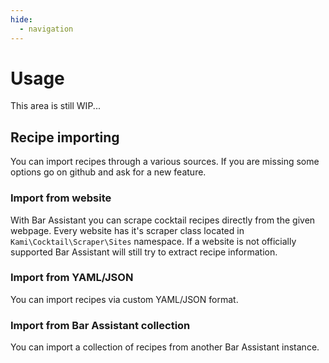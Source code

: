 ```yaml
---
hide:
  - navigation
---
```


# Usage

This area is still WIP...

<!-- ## Ingredients

Bar Assistant comes with some basic ingredients included. On the main page of the ingredients you can filter and search for ingredients.

From the ingredients list you can also add ingredients to your shelf or your shopping list.

Clicking on a specific ingredient will navigate you to ingredient details. This page includes some basic details of a ingredient like strength, origin, description and similar. This page also includes actions for updating and deleting an ingredient.

## Cocktails

Depending on your inital setup, Bar Assistant comes with over 100 cocktails already added. Clicking on a cocktails in navigation, will present you with a list of all cocktails available in the application. Here you can use refinements and search to filter cocktails. Currently included refinements include: **main cocktail ingredient, cocktail method, cocktail strength, tags, glass type and rating**. Also included are special filters like: **my cocktails, shelf cocktails and favorite cocktails**. Every cocktail on the list includes the rating you gave it, name, ingredients and a list of tags.

When you click on a cocktail you will see cocktail details page. This page contains more details about ingredients that go into a cocktail, possible ingredient substitutes and cocktail actions.

Inside the ingredient section you can change the number of servings and default ingredient unit. -->

## Recipe importing

You can import recipes through a various sources. If you are missing some options go on github and ask for a new feature.

### Import from website

With Bar Assistant you can scrape cocktail recipes directly from the given webpage. Every website has it's scraper class located in `Kami\Cocktail\Scraper\Sites` namespace. If a website is not officially supported Bar Assistant will still try to extract recipe information.

### Import from YAML/JSON

You can import recipes via custom YAML/JSON format.

### Import from Bar Assistant collection

You can import a collection of recipes from another Bar Assistant instance.
